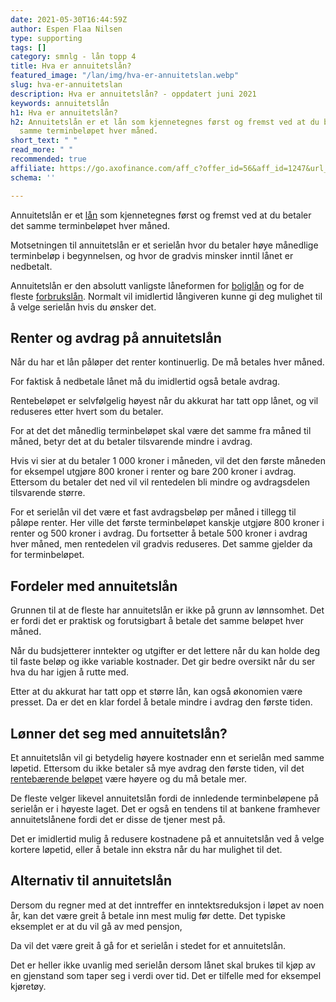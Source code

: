 ```yaml
---
date: 2021-05-30T16:44:59Z
author: Espen Flaa Nilsen
type: supporting
tags: []
category: smnlg - lån topp 4
title: Hva er annuitetslån?
featured_image: "/lan/img/hva-er-annuitetslan.webp"
slug: hva-er-annuitetslan
description: Hva er annuitetslån? - oppdatert juni 2021
keywords: annuitetslån
h1: Hva er annuitetslån?
h2: Annuitetslån er et lån som kjennetegnes først og fremst ved at du betaler det
  samme terminbeløpet hver måned.
short_text: " "
read_more: " "
recommended: true
affiliate: https://go.axofinance.com/aff_c?offer_id=56&aff_id=1247&url_id=82&source=A71
schema: ''

---
```

Annuitetslån er et [lån](https://www.dagbladet.no/lan/) som kjennetegnes først og fremst ved at du betaler det samme terminbeløpet hver måned.

Motsetningen til annuitetslån er et serielån hvor du betaler høye månedlige terminbeløp i begynnelsen, og hvor de gradvis minsker inntil lånet er nedbetalt.

Annuitetslån er den absolutt vanligste låneformen for [boliglån](https://www.dagbladet.no/boliglan/) og for de fleste [forbrukslån](https://www.dagbladet.no/forbrukslan/). Normalt vil imidlertid långiveren kunne gi deg mulighet til å velge serielån hvis du ønsker det.

## Renter og avdrag på annuitetslån

Når du har et lån påløper det renter kontinuerlig. De må betales hver måned.

For faktisk å nedbetale lånet må du imidlertid også betale avdrag.

Rentebeløpet er selvfølgelig høyest når du akkurat har tatt opp lånet, og vil reduseres etter hvert som du betaler.

For at det det månedlig terminbeløpet skal være det samme fra måned til måned, betyr det at du betaler tilsvarende mindre i avdrag.

Hvis vi sier at du betaler 1 000 kroner i måneden, vil det den første måneden for eksempel utgjøre 800 kroner i renter og bare 200 kroner i avdrag. Ettersom du betaler det ned vil vil rentedelen bli mindre og avdragsdelen tilsvarende større.

For et serielån vil det være et fast avdragsbeløp per måned i tillegg til påløpe renter. Her ville det første terminbeløpet kanskje utgjøre 800 kroner i renter og 500 kroner i avdrag. Du fortsetter å betale 500 kroner i avdrag hver måned, men rentedelen vil gradvis reduseres. Det samme gjelder da for terminbeløpet.

## Fordeler med annuitetslån

Grunnen til at de fleste har annuitetslån er ikke på grunn av lønnsomhet. Det er fordi det er praktisk og forutsigbart å betale det samme beløpet hver måned.

Når du budsjetterer inntekter og utgifter er det lettere når du kan holde deg til faste beløp og ikke variable kostnader. Det gir bedre oversikt når du ser hva du har igjen å rutte med.

Etter at du akkurat har tatt opp et større lån, kan også økonomien være presset. Da er det en klar fordel å betale mindre i avdrag den første tiden.

## Lønner det seg med annuitetslån?

Et annuitetslån vil gi betydelig høyere kostnader enn et serielån med samme løpetid. Ettersom du ikke betaler så mye avdrag den første tiden, vil det [rentebærende beløpet](https://www.dagbladet.no/lan/lanerente) være høyere og du må betale mer.

De fleste velger likevel annuitetslån fordi de innledende terminbeløpene på serielån er i høyeste laget. Det er også en tendens til at bankene framhever annuitetslånene fordi det er disse de tjener mest på.

Det er imidlertid mulig å redusere kostnadene på et annuitetslån ved å velge kortere løpetid, eller å betale inn ekstra når du har mulighet til det.

## Alternativ til annuitetslån

Dersom du regner med at det inntreffer en inntektsreduksjon i løpet av noen år, kan det være greit å betale inn mest mulig før dette. Det typiske eksemplet er at du vil gå av med pensjon,

Da vil det være greit å gå for et serielån i stedet for et annuitetslån.

Det er heller ikke uvanlig med serielån dersom lånet skal brukes til kjøp av en gjenstand som taper seg i verdi over tid. Det er tilfelle med for eksempel kjøretøy.